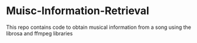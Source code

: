 # Muisc-Information-Retrieval

This repo contains code to obtain musical information from a song using the librosa and ffmpeg libraries
